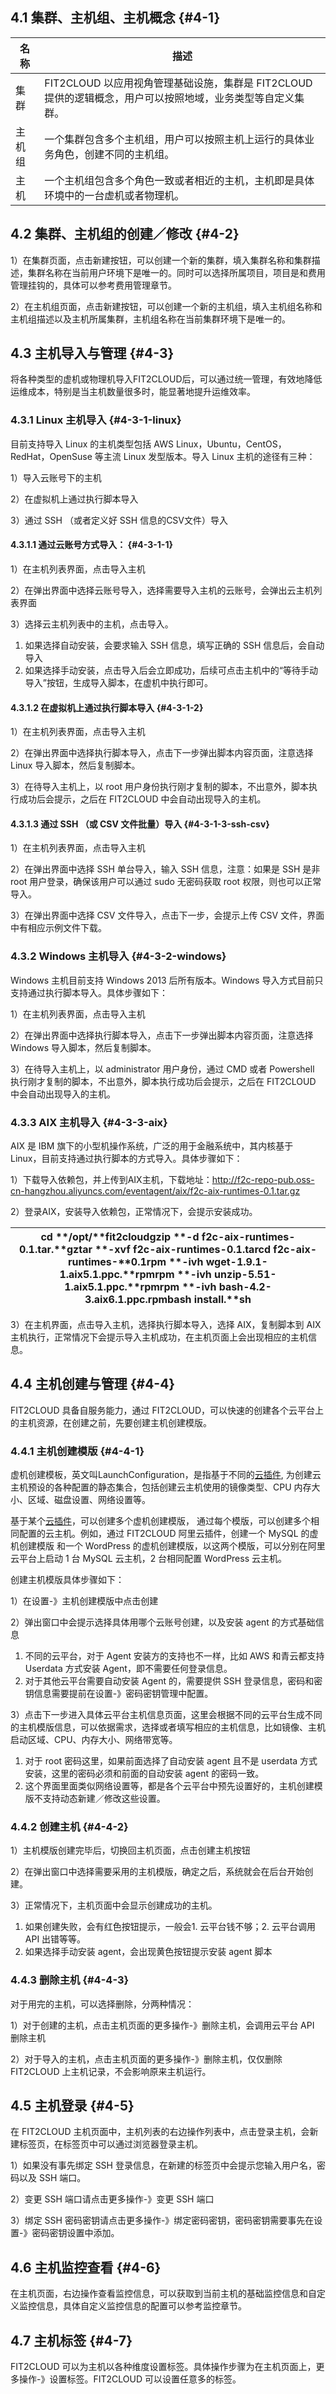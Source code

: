 ## 4.1 集群、主机组、主机概念 {#4-1}

| 名称 | 描述 |
| --- | --- |
| 集群 | FIT2CLOUD 以应用视角管理基础设施，集群是 FIT2CLOUD 提供的逻辑概念，用户可以按照地域，业务类型等自定义集群。 |
| 主机组 | 一个集群包含多个主机组，用户可以按照主机上运行的具体业务角色，创建不同的主机组。 |
| 主机 | 一个主机组包含多个角色一致或者相近的主机，主机即是具体环境中的一台虚机或者物理机。 |

## 4.2 集群、主机组的创建／修改 {#4-2}

1）在集群页面，点击新建按钮，可以创建一个新的集群，填入集群名称和集群描述，集群名称在当前用户环境下是唯一的。同时可以选择所属项目，项目是和费用管理挂钩的，具体可以参考费用管理章节。

2）在主机组页面，点击新建按钮，可以创建一个新的主机组，填入主机组名称和主机组描述以及主机所属集群，主机组名称在当前集群环境下是唯一的。

## 4.3 主机导入与管理 {#4-3}

将各种类型的虚机或物理机导入FIT2CLOUD后，可以通过统一管理，有效地降低运维成本，特别是当主机数量很多时，能显著地提升运维效率。

### 4.3.1 Linux 主机导入 {#4-3-1-linux}

目前支持导入 Linux 的主机类型包括 AWS Linux，Ubuntu，CentOS，RedHat，OpenSuse 等主流 Linux 发型版本。导入 Linux 主机的途径有三种：

1）导入云账号下的主机

2）在虚拟机上通过执行脚本导入

3）通过 SSH （或者定义好 SSH 信息的CSV文件）导入

#### 4.3.1.1 通过云账号方式导入： {#4-3-1-1}

1）在主机列表界面，点击导入主机

2）在弹出界面中选择云账号导入，选择需要导入主机的云账号，会弹出云主机列表界面

3）选择云主机列表中的主机，点击导入。

1.  如果选择自动安装，会要求输入 SSH 信息，填写正确的 SSH 信息后，会自动导入
2.  如果选择手动安装，点击导入后会立即成功，后续可点击主机中的“等待手动导入”按钮，生成导入脚本，在虚机中执行即可。

#### 4.3.1.2 在虚拟机上通过执行脚本导入 {#4-3-1-2}

1）在主机列表界面，点击导入主机

2）在弹出界面中选择执行脚本导入，点击下一步弹出脚本内容页面，注意选择 Linux 导入脚本，然后复制脚本。

3）在待导入主机上，以 root 用户身份执行刚才复制的脚本，不出意外，脚本执行成功后会提示，之后在 FIT2CLOUD 中会自动出现导入的主机。

#### 4.3.1.3 通过 SSH （或 CSV 文件批量）导入 {#4-3-1-3-ssh-csv}

1）在主机列表界面，点击导入主机

2）在弹出界面中选择 SSH 单台导入，输入 SSH 信息，注意：如果是 SSH 是非 root 用户登录，确保该用户可以通过 sudo 无密码获取 root 权限，则也可以正常导入。

3）在弹出界面中选择 CSV 文件导入，点击下一步，会提示上传 CSV 文件，界面中有相应示例文件下载。

### 4.3.2 Windows 主机导入 {#4-3-2-windows}

Windows 主机目前支持 Windows 2013 后所有版本。Windows 导入方式目前只支持通过执行脚本导入。具体步骤如下：

1）在主机列表界面，点击导入主机

2）在弹出界面中选择执行脚本导入，点击下一步弹出脚本内容页面，注意选择 Windows 导入脚本，然后复制脚本。

3）在待导入主机上，以 administrator 用户身份，通过 CMD 或者 Powershell 执行刚才复制的脚本，不出意外，脚本执行成功后会提示，之后在 FIT2CLOUD 中会自动出现导入的主机。

### 4.3.3 AIX 主机导入 {#4-3-3-aix}

AIX 是 IBM 旗下的小型机操作系统，广泛的用于金融系统中，其内核基于 Linux，目前支持通过执行脚本的方式导入。具体步骤如下：

1）下载导入依赖包，并上传到AIX主机，下载地址：http://f2c-repo-pub.oss-cn-hangzhou.aliyuncs.com/eventagent/aix/f2c-aix-runtimes-0.1.tar.gz

2）登录AIX，安装导入依赖包，正常情况下，会提示安装成功。

| cd **/**opt**/**fit2cloudgzip **-**d f2c**-**aix**-**runtimes**-**0.1**.**tar**.**gztar **-**xvf f2c**-**aix**-**runtimes**-**0.1**.**tarcd f2c**-**aix**-**runtimes**-**0.1rpm **-**ivh wget**-**1.9**.**1**-**1.aix5**.**1.ppc**.**rpmrpm **-**ivh unzip**-**5.51**-**1.aix5**.**1.ppc**.**rpmrpm **-**ivh bash**-**4.2**-**3.aix6**.**1.ppc**.**rpmbash install**.**sh |
| --- |

3）在主机界面，点击导入主机，选择执行脚本导入，选择 AIX，复制脚本到 AIX 主机执行，正常情况下会提示导入主机成功，在主机页面上会出现相应的主机信息。

## 4.4 主机创建与管理 {#4-4}

FIT2CLOUD 具备自服务能力，通过 FIT2CLOUD，可以快速的创建各个云平台上的主机资源，在创建之前，先要创建主机创建模版。

### 4.4.1 主机创建模版 {#4-4-1}

虚机创建模板，英文叫LaunchConfiguration，是指基于不同的[云插件](http://docs.fit2cloud.com/v1.1/usersetting/cloud-account-setting.html#1.1-云插件), 为创建云主机预设的各种配置的静态集合，包括创建云主机使用的镜像类型、CPU 内存大小、区域、磁盘设置、网络设置等。

基于某个[云插件](http://docs.fit2cloud.com/v1.1/usersetting/cloud-account-setting.html#1.1-云插件)，可以创建多个虚机创建模版， 通过每个模版，可以创建多个相同配置的云主机。例如，通过 FIT2CLOUD 阿里云插件，创建一个 MySQL 的虚机创建模版 和一个 WordPress 的虚机创建模版，以这两个模版，可以分别在阿里云平台上启动 1 台 MySQL 云主机，2 台相同配置 WordPress 云主机。

创建主机模版具体步骤如下：

1）在设置-》主机创建模版中点击创建

2）弹出窗口中会提示选择具体用哪个云账号创建，以及安装 agent 的方式基础信息

1.  不同的云平台，对于 Agent 安装方的支持也不一样，比如 AWS 和青云都支持 Userdata 方式安装 Agent，即不需要任何登录信息。
2.  对于其他云平台需要自动安装 Agent 的，需要提供 SSH 登录信息，密码和密钥信息需要提前在设置-》密码密钥管理中配置。

3）点击下一步进入具体云平台主机信息页面，这里会根据不同的云平台生成不同的主机模版信息，可以依据需求，选择或者填写相应的主机信息，比如镜像、主机启动区域、CPU、内存大小、网络带宽等。

1.  对于 root 密码这里，如果前面选择了自动安装 agent 且不是 userdata 方式安装，这里的密码必须和前面的自动安装 agent 的密码一致。
2.  这个界面里面类似网络设置等，都是各个云平台中预先设置好的，主机创建模版不支持动态新建／修改这些设置。

### 4.4.2 创建主机 {#4-4-2}

1）主机模版创建完毕后，切换回主机页面，点击创建主机按钮

2）在弹出窗口中选择需要采用的主机模版，确定之后，系统就会在后台开始创建。

3）正常情况下，主机页面中会显示创建成功的主机。

1.  如果创建失败，会有红色按钮提示，一般会1\. 云平台钱不够；2\. 云平台调用 API 出错等等。
2.  如果选择手动安装 agent，会出现黄色按钮提示安装 agent 脚本

### 4.4.3 删除主机 {#4-4-3}

对于用完的主机，可以选择删除，分两种情况：

1）对于创建的主机，点击主机页面的更多操作-》删除主机，会调用云平台 API 删除主机

2）对于导入的主机，点击主机页面的更多操作-》删除主机，仅仅删除 FIT2CLOUD 上主机记录，不会影响原来主机运行。

## 4.5 主机登录 {#4-5}

在 FIT2CLOUD 主机页面中，主机列表的右边操作列表中，点击登录主机，会新建标签页，在标签页中可以通过浏览器登录主机。

1）如果没有事先绑定 SSH 登录信息，在新建的标签页中会提示您输入用户名，密码以及 SSH 端口。

2）变更 SSH 端口请点击更多操作-》变更 SSH 端口

3）绑定 SSH 密码密钥请点击更多操作-》绑定密码密钥，密码密钥需要事先在设置-》密码密钥设置中添加。

## 4.6 主机监控查看 {#4-6}

在主机页面，右边操作查看监控信息，可以获取到当前主机的基础监控信息和自定义监控信息，具体自定义监控信息的配置可以参考监控章节。

## 4.7 主机标签 {#4-7}

FIT2CLOUD 可以为主机以各种维度设置标签。具体操作步骤为在主机页面上，更多操作-》设置标签。FIT2CLOUD 可以设置任意多的标签。